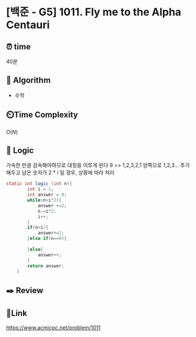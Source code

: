 # [백준 - G5] 1011. Fly me to the Alpha Centauri

## ⏰ **time**

40분

## :pushpin: **Algorithm**

- 수학


## ⏲️**Time Complexity**

$O(N)$

## :round_pushpin: **Logic**
가속한 만큼 감속해야하므로 대칭을 이루게 된다 9 => 1,2,3,2,1
양쪽으로 1,2,3... 추가해두고 남은 숫자가 2 * i 일 경우, 상황에 따라 처리
```java
static int logic (int n){
	    int i = 1;
	    int answer = 0;
	    while(n>i*2){
	        answer +=2;
	        n-=i*2;
	        i++;
	    }
	    if(n>i){
	        answer+=2;
	    }else if(n==0){
	        
	    }else{
	        answer++;
	    }
	    return answer;
	}
```

## :black_nib: **Review**

## 📡**Link**

https://www.acmicpc.net/problem/1011
